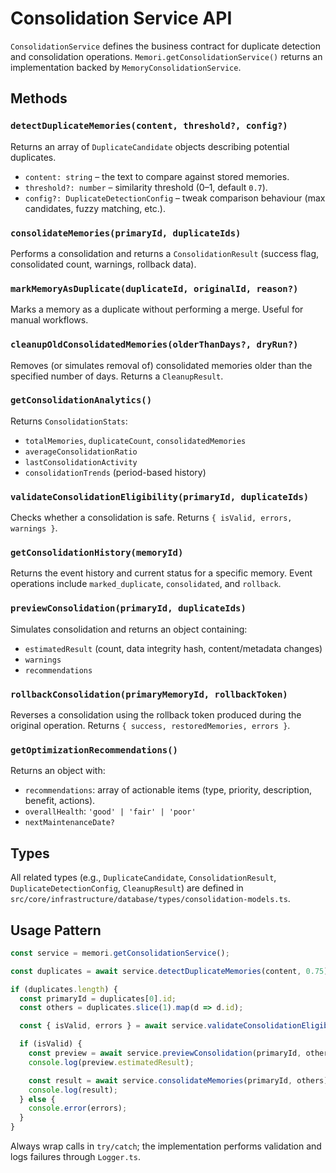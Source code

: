 # Consolidation Service API

`ConsolidationService` defines the business contract for duplicate detection and consolidation operations. `Memori.getConsolidationService()` returns an implementation backed by `MemoryConsolidationService`.

## Methods

### `detectDuplicateMemories(content, threshold?, config?)`

Returns an array of `DuplicateCandidate` objects describing potential duplicates.

- `content: string` – the text to compare against stored memories.
- `threshold?: number` – similarity threshold (0–1, default `0.7`).
- `config?: DuplicateDetectionConfig` – tweak comparison behaviour (max candidates, fuzzy matching, etc.).

### `consolidateMemories(primaryId, duplicateIds)`

Performs a consolidation and returns a `ConsolidationResult` (success flag, consolidated count, warnings, rollback data).

### `markMemoryAsDuplicate(duplicateId, originalId, reason?)`

Marks a memory as a duplicate without performing a merge. Useful for manual workflows.

### `cleanupOldConsolidatedMemories(olderThanDays?, dryRun?)`

Removes (or simulates removal of) consolidated memories older than the specified number of days. Returns a `CleanupResult`.

### `getConsolidationAnalytics()`

Returns `ConsolidationStats`:

- `totalMemories`, `duplicateCount`, `consolidatedMemories`
- `averageConsolidationRatio`
- `lastConsolidationActivity`
- `consolidationTrends` (period-based history)

### `validateConsolidationEligibility(primaryId, duplicateIds)`

Checks whether a consolidation is safe. Returns `{ isValid, errors, warnings }`.

### `getConsolidationHistory(memoryId)`

Returns the event history and current status for a specific memory. Event operations include `marked_duplicate`, `consolidated`, and `rollback`.

### `previewConsolidation(primaryId, duplicateIds)`

Simulates consolidation and returns an object containing:

- `estimatedResult` (count, data integrity hash, content/metadata changes)
- `warnings`
- `recommendations`

### `rollbackConsolidation(primaryMemoryId, rollbackToken)`

Reverses a consolidation using the rollback token produced during the original operation. Returns `{ success, restoredMemories, errors }`.

### `getOptimizationRecommendations()`

Returns an object with:

- `recommendations`: array of actionable items (type, priority, description, benefit, actions).
- `overallHealth`: `'good' | 'fair' | 'poor'`
- `nextMaintenanceDate?`

## Types

All related types (e.g., `DuplicateCandidate`, `ConsolidationResult`, `DuplicateDetectionConfig`, `CleanupResult`) are defined in `src/core/infrastructure/database/types/consolidation-models.ts`.

## Usage Pattern

```typescript
const service = memori.getConsolidationService();

const duplicates = await service.detectDuplicateMemories(content, 0.75);

if (duplicates.length) {
  const primaryId = duplicates[0].id;
  const others = duplicates.slice(1).map(d => d.id);

  const { isValid, errors } = await service.validateConsolidationEligibility(primaryId, others);

  if (isValid) {
    const preview = await service.previewConsolidation(primaryId, others);
    console.log(preview.estimatedResult);

    const result = await service.consolidateMemories(primaryId, others);
    console.log(result);
  } else {
    console.error(errors);
  }
}
```

Always wrap calls in `try/catch`; the implementation performs validation and logs failures through `Logger.ts`.
